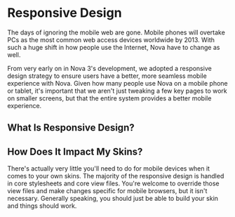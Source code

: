 # Responsive Design

The days of ignoring the mobile web are gone. Mobile phones will overtake PCs as the most common web access devices worldwide by 2013. With such a huge shift in how people use the Internet, Nova have to change as well.

From very early on in Nova 3's development, we adopted a responsive design strategy to ensure users have a better, more seamless mobile experience with Nova. Given how many people use Nova on a mobile phone or tablet, it's important that we aren't just tweaking a few key pages to work on smaller screens, but that the entire system provides a better mobile experience.

## What Is Responsive Design?

## How Does It Impact My Skins?

There's actually very little you'll need to do for mobile devices when it comes to your own skins. The majority of the responsive design is handled in core stylesheets and core view files. You're welcome to override those view files and make changes specific for mobile browsers, but it isn't necessary. Generally speaking, you should just be able to build your skin and things should work.